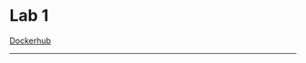 # Lab 1


<a href="https://hub.docker.com/repository/docker/degadega001/simple-script">Dockerhub</a>

---